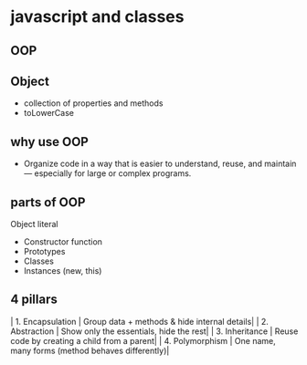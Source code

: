 # javascript and classes

## OOP

## Object
- collection of properties and methods
- toLowerCase

## why use OOP
- Organize code in a way that is easier to understand, reuse, and maintain — especially for large or complex programs.
## parts of OOP
Object literal 

- Constructor function
- Prototypes
- Classes
- Instances (new, this)


## 4 pillars
| 1. Encapsulation | Group data + methods & hide internal details|
| 2. Abstraction   | Show only the essentials, hide the rest|
| 3. Inheritance   | Reuse code by creating a child from a parent|
| 4. Polymorphism  | One name, many forms (method behaves differently)|
